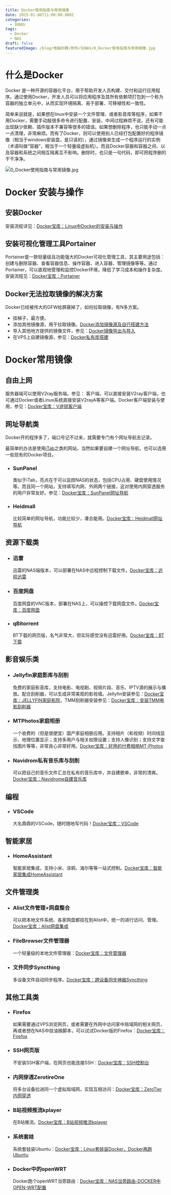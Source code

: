 ```yaml
---
title: Docker使用指南与常用镜像
date: 2025-01-06T11:00:00.000Z
categories:
  - 玩NAS
tags:
  - Docker
  - NAS
draft: false
featuredImage: /blog/电脑折腾/附件/玩NAS/0_Docker使用指南与常用镜像.jpg
---
```

# 什么是Docker

Docker 是一种开源的容器化平台，用于帮助开发人员构建、交付和运行应用程序。通过使用Docker，开发人员可以将应用程序及其所有依赖项打包到一个称为容器的独立单元中，从而实现环境隔离、易于部署、可移植性和一致性。

简单来说就是，如果想在linux中安装一个文件管理、或者影音库等程序，如果不用Docker，需要手动敲很多命令进行配置、安装，中间过程麻烦不说，还有可能出现缺少依赖、插件版本不兼容等很多的错误。如果想删除程序，也只能手动一点一点清理，非常麻烦。而有了Docker，则可以使用别人已经打包配置好的程序镜像（相当于windows安装盘，是只读的），通过镜像来生成一个程序运行的实例（术语叫做“容器”，相当于一个轻量级虚拟机）。而且Docker容器和容器之间、以及容器和系统之间相互隔离互不影响。删除时，也只是一句代码，即可把程序删的干干净净。

![0_Docker使用指南与常用镜像.jpg](/blog/电脑折腾/附件/玩NAS/0_Docker使用指南与常用镜像.jpg)
# Docker 安装与操作

## 安装Docker

安装流程详见：[Docker宝库：Linux中Docker的安装与操作](/posts/电脑折腾/玩nas/docker宝库linux中docker的安装与操作)
## 安装可视化管理工具Portainer

Portainer是一款轻量级且功能强大的Docker可视化管理工具，其主要用途包括：创建与删除容器、查看容器信息、操作容器、进入容器、管理镜像等等。通过Portainer，可以直观地管理和监控Docker环境，降低了学习成本和操作复杂度。安装流程见：[Docker宝库：Portainer](/posts/电脑折腾/玩nas/docker宝库portainer)

## Docker无法拉取镜像的解决方案
Docker已经被伟大的GFW给屏蔽掉了，如何拉取镜像，有N多方案。
- 挂梯子，最方便。
- 添加其他镜像源，用于拉取镜像。[Docker添加镜像源及自行搭建方法](/posts/电脑折腾/玩nas/docker添加镜像源及自行搭建方法)
- 导入其他地方提供的镜像文件，参见：[Docker镜像导出与导入](/posts/电脑折腾/玩nas/docker镜像导出与导入)
- 在VPS上自建镜像源，参见：[Docker私有库搭建](/posts/电脑折腾/玩nas/docker私有库搭建)

# Docker常用镜像

## 自由上网

服务器端可以使用V2ray服务端，参见：
客户端，可以直接安装V2ray客户端，也可通过Docker或者Linux系统直接安装V2rayA等客户端。Docker客户端安装与使用，参见：[Docker宝库：V途锐客户端](/posts/电脑折腾/玩nas/docker宝库v途锐客户端)

## 网址导航类

Docker开的程序多了，端口号记不过来，就需要专门有个网址导航去记录。

最简单的办法是使用[iTab](https://go.itab.link/)之类的网站，当然如果要自建一个网址导航，也可以选用一些现有的Docker项目。
- ### SunPanel
  类似于iTab，亮点在于可以监控NAS的状态，包括CPU占用、硬盘使用情况等。而且同一个网站，支持填写内网、外网两个链接，这对使用内网穿透服务的用户非常友好。参见：[Docker宝库：SunPanel网址导航](/posts/电脑折腾/玩nas/docker宝库sunpanel网址导航)
- ### Heidmall
  比较简单的网址导航，功能比较少，凑合能用。[Docker宝库：Heidmall网址导航](/posts/电脑折腾/玩nas/docker宝库heidmall网址导航)

## 资源下载类

- ### 迅雷
  迅雷的NAS端版本，可以部署在NAS中远程控制下载文件。[Docker宝库：远程迅雷](/posts/电脑折腾/玩nas/docker宝库远程迅雷)

- ### 百度网盘
  百度网盘的VNC版本，部署在NAS上，可以操控下载网盘文件。[Docker宝库：百度网盘](/posts/电脑折腾/玩nas/docker宝库百度网盘)

- ### qBitorrent
  BT下载的网页版，名气非常大，但实际感觉没有迅雷好用。[Docker宝库：BT下载](/posts/电脑折腾/玩nas/docker宝库bt下载)

## 影音娱乐类

- ### Jellyfin家庭影库与刮削
  免费的家庭影音库，支持电影、电视剧、视频片段、音乐、IPTV源的展示与播放。配合刮削器，可以生成非常美观的影视墙。Jellyfin安装参见：[Docker宝库：JELLYFIN家庭影院](/posts/电脑折腾/玩nas/docker宝库jellyfin家庭影院)，TMM刮削器安装参见：[Docker宝库：安装TMM电影刮削器](/posts/电脑折腾/玩nas/docker宝库安装tmm电影刮削器)
- ### MTPhotos家庭相册
  一个收费的（但是很便宜）国产家庭相册应用。支持相片（和视频）时间线显示、地理位置显示；支持多用户与相关权限设置；支持人像识别；支持文字查找图片等等，非常良心非常好用。[Docker宝库：好用的付费相册MT-Photos](/posts/电脑折腾/玩nas/docker宝库好用的付费相册mt-photos)
- ### Navidrom私有音乐库与刮削
  可以把自己的音乐文件汇总在私有的音乐库中，并自建歌单，非常的清爽。[Docker宝库：Navidrome自建音乐库](/posts/电脑折腾/玩nas/docker宝库navidrome自建音乐库)

## 编程

- ### VSCode
  大名鼎鼎的VSCode，随时随地写代码！[Docker宝库：VSCode](/posts/电脑折腾/玩nas/docker宝库vscode)

## 智能家居

- ### HomeAssistant
  智能家居集成，支持小米、涂鸦、海尔等等一站式控制。[Docker宝库：智能家居集成HomeAssistant](/posts/电脑折腾/玩nas/docker宝库智能家居集成homeassistant)

## 文件管理类

- ### Alist文件管理+网盘整合
  可以把本地文件系统、各家网盘都挂在到Alist中，统一的进行访问、管理。[Docker宝库：Alist网盘集成](/posts/电脑折腾/玩nas/docker宝库alist网盘集成)

- ### FileBrowser文件管理器
  一个轻量级的本地文件管理器：[Docker宝库：文件管理器](/posts/电脑折腾/玩nas/docker宝库文件管理器)
  
- ### 文件同步Syncthing
  多设备文件自动同步程序。[Docker宝库：跨设备同步神器Syncthing](/posts/电脑折腾/玩nas/docker宝库跨设备同步神器syncthing)

## 其他工具类

- ### Firefox
  如果需要通过VPS浏览网页，或者需要在外网中访问家中局域网的相关网页，再或者想在NAS中挂油猴脚本，可以试试Docker版的Firefox：[Docker宝库：Firefox](/posts/电脑折腾/玩nas/docker宝库firefox)
  
- ### SSH网页版
  不安装SSH客户端，在网页也能连接SSH：[Docker宝库：SSH控制台](/posts/电脑折腾/玩nas/docker宝库ssh控制台)

- ### 内网穿透ZerotireOne
  将多台设备拉进同一个虚拟局域网，实现互相访问：[Docker宝库：ZeroTier内网穿透](/posts/电脑折腾/玩nas/docker宝库zerotier内网穿透)

- ### B站视频推流kplayer
  在B站推流。[Docker宝库：B站视频推流kplayer](/posts/电脑折腾/玩nas/docker宝库b站视频推流kplayer)

- ### 系统套娃
  系统套娃装Ubuntu：[Docker宝库：Linux套娃装Docker，Docker再跑Ubuntu](/posts/电脑折腾/玩nas/docker宝库linux套娃装dockerdocker再跑ubuntu)
  
- ### Docker中的openWRT
  Docker跑个openWRT当旁路由：[Docker宝库：NAS当旁路由-DOCKER中OPEN-WRT配置](/posts/电脑折腾/玩nas/docker宝库nas当旁路由-docker中open-wrt配置)
